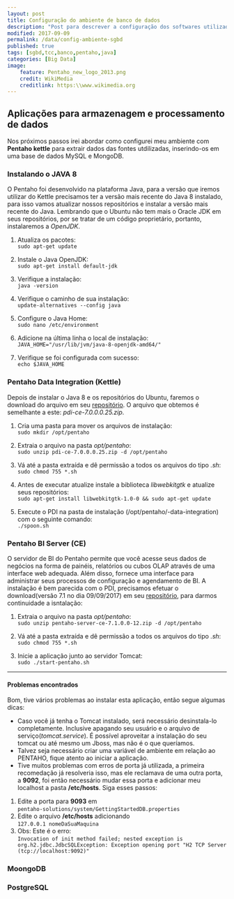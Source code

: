 ```yaml
---
layout: post
title: Configuração do ambiente de banco de dados
description: "Post para descrever a configuração dos softwares utilizados para a modelagem e contrução de meu banco de dados"
modified: 2017-09-09
permalink: /data/config-ambiente-sgbd
published: true
tags: [sgbd,tcc,banco,pentaho,java]
categories: [Big Data]
image:
    feature: Pentaho_new_logo_2013.png
    credit: WikiMedia 
    creditlink: https:\\www.wikimedia.org
---
```


## Aplicações para armazenagem e processamento de dados

Nos próximos passos irei abordar como configurei meu ambiente com **Pentaho kettle** para extrair dados das fontes utdilizadas, inserindo-os em uma base de dados MySQL e MongoDB.

<!-- more -->

### Instalando o JAVA 8

O Pentaho foi desenvolvido na plataforma Java, para a versão que iremos utilizar do Kettle precisamos ter a versão mais recente do Java 8 instalado, para isso vamos atualizar nossos repositórios e instalar a versão mais recente do Java.
Lembrando que o Ubuntu não tem mais o Oracle JDK em seus repositórios, por se tratar de um código proprietário, portanto, instalaremos a _OpenJDK_.
 
1. Atualiza os pacotes:<br> `sudo apt-get update`

2. Instale o Java OpenJDK: <br> `sudo apt-get install default-jdk`

3. Verifique a instalação:<br> `java -version` 

4. Verifique o caminho de sua instalação:<br> `update-alternatives --config java`

5. Configure o Java Home:<br> `sudo nano /etc/environment`

6. Adicione na última linha o local de instalação:<br> `JAVA_HOME="/usr/lib/jvm/java-8-openjdk-amd64/" `

7. Verifique se foi configurada com sucesso:<br>  `echo $JAVA_HOME`


### Pentaho Data Integration (Kettle)

Depois de instalar o Java 8 e os repositórios do Ubuntu, faremos o download do arquivo em seu [repositório](https://sourceforge.net/projects/pentaho/files/Data%20Integration/). O arquivo que obtemos é semelhante a este: _pdi-ce-7.0.0.0.25.zip_.

1. Cria uma pasta para mover os arquivos de instalação:<br> `sudo mkdir /opt/pentaho` 

2. Extraia o arquivo na pasta _opt/pentaho_:<br> `sudo unzip pdi-ce-7.0.0.0.25.zip -d /opt/pentaho`

3. Vá até a pasta extraída e dê permissão a todos os arquivos do tipo _.sh_:<br> `sudo chmod 755 *.sh`

4. Antes de executar atualize instale a biblioteca _libwebkitgtk_ e atualize seus repositórios:<br>
`sudo apt-get install libwebkitgtk-1.0-0 && sudo apt-get update`

4. Execute o PDI na pasta de instalação (/opt/pentaho/-data-integration) com o seguinte comando: <br> `./spoon.sh`

### Pentaho BI Server (CE)

O servidor de BI do Pentaho permite que você acesse seus dados de negócios na forma de painéis, relatórios ou cubos OLAP através de uma interface web adequada. Além disso, fornece uma interface para administrar seus processos de configuração e agendamento de BI.
A instalação é bem parecida com o PDI, precisamos efetuar o download(versão 7.1 no dia 09/09/2017) em seu [repositório](https://sourceforge.net/projects/pentaho/files/Business%20Intelligence%20Server/7.1/pentaho-server-ce-7.1.0.0-12.zip/download), para darmos continuidade a isntalação:

1. Extraia o arquivo na pasta _opt/pentaho_:<br> `sudo unzip pentaho-server-ce-7.1.0.0-12.zip -d /opt/pentaho`

2. Vá até a pasta extraída e dê permissão a todos os arquivos do tipo _.sh_:<br> `sudo chmod 755 *.sh`

3. Inicie a aplicação junto ao servidor Tomcat: <br>  `sudo ./start-pentaho.sh`

***

#### Problemas encontrados

Bom, tive vários problemas ao instalar esta aplicação, então segue algumas dicas:

- Caso você já tenha o Tomcat instalado, será necessário desinstala-lo completamente. Inclusive apagando seu usuário e o arquivo de serviço(_tomcat.service_). É possível aproveitar a instalação do seu tomcat ou até mesmo um Jboss, mas não é o que queríamos.
- Talvez seja necessário criar uma variável de ambiente em relação ao PENTAHO, fique atento ao iniciar a aplicação.
- Tive muitos problemas com erros de porta já utilizada, a primeira recomedação já resolveria isso, mas ele reclamava de uma outra porta, a **9092**, foi então necessário mudar essa porta e adicionar meu localhost a pasta **/etc/hosts**. Siga esses passos:
1. Edite a porta para **9093** em <br> `pentaho-solutions/system/GettingStartedDB.properties`
2. Edite o arquivo **/etc/hosts** adicionando <br> `127.0.0.1 nomeDaSuaMaquina`
3. Obs: Este é o erro: <br> `Invocation of init method failed; nested exception is org.h2.jdbc.JdbcSQLException: Exception opening port "H2 TCP Server (tcp://localhost:9092)"`


### MoongoDB

### PostgreSQL



